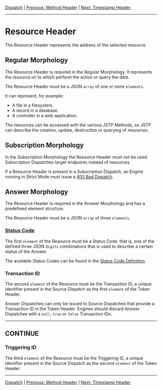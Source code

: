 [Dispatch](index.md) | [Previous: Method Header](method.md) | [Next: Timestamp Header](timestamp.md)

---

Resource Header
===============

The Resource Header represents the address of the selected resource.

Regular Morphology
------------------

The Resource Header is required in the Regular Morphology. It represents the resource on to which perform the action or query the data.

The Resource Header must be a JSON `array` of one or more `elements`. 

It can represent, for example:

- A file in a filesystem.
- A record in a database.
- A controller in a web application.

The resources can be accessed with the various JSTP Methods, so JSTP can describe the creation, update, destruction or querying of resources. 

Subscription Morphology
-------------------------------

In the Subscription Morphology the Resource Header _must not_ be used. Subscription Dispatches target endpoints instead of resources.

If a Resource Header is present in a Subscription Dispatch, an Engine running in Strict Mode must issue a [400 Bad Dispatch](status-code.md#400-bad-dispatch).

Answer Morphology
------------------------

The Resource Header is required in the Answer Morphology and has a predefined element structure.

The Resource Header must be a JSON `array` of three `elements`. 

### [Status Code](status-code.md)

The first `element` of the Resource must be a Status Code: that is, one of the defined three JSON `digits` combinations that is used to describe a certain status of the Answer.

The available Status Codes can be found in the [Status Code Definition](status-code.md).

### Transaction ID

The second `element` of the Resource must be the Transaction ID, a unique identifier present in the Source Dispatch as the first `element` of the Token Header.

Answer Dispatches can only be issued to Source Dispatches that provide a Transaction ID in the Token Header. Engines should discard Answer Dispatches with a `null`, `true` or `false` Transaction IDs. 

---
CONTINUE
---

### Triggering ID

The third `element` of the Resource must be the Triggering ID, a unique identifier present in the Source Dispatch as the second `element` of the Token Header.

---

[Dispatch](index.md) | [Previous: Method Header](method.md) | [Next: Timestamp Header](timestamp.md)
